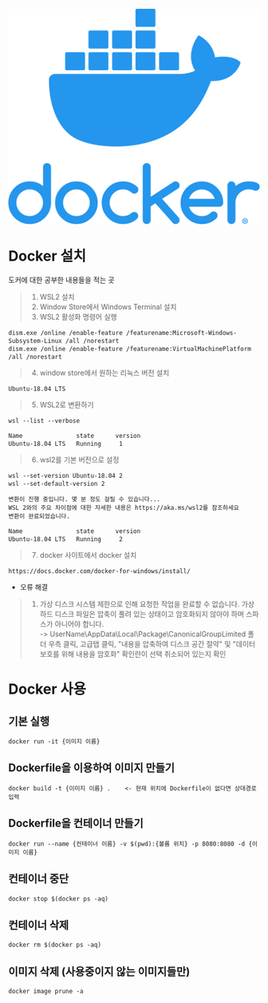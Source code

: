 ![docker-icon](./img/docker-icon.jpg)

# Docker 설치</br>
 도커에 대한 공부한 내용들을 적는 곳

>1. WSL2 설치
>2. Window Store에서 Windows Terminal 설치
>3. WSL2 활성화 명령어 실행
```
dism.exe /online /enable-feature /featurename:Microsoft-Windows-Subsystem-Linux /all /norestart
dism.exe /online /enable-feature /featurename:VirtualMachinePlatform /all /norestart
```
>4. window store에서 원하는 리눅스 버전 설치
```
Ubuntu-18.04 LTS 
```
>5. WSL2로 변환하기
```
wsl --list --verbose
```
```
Name               state      version
Ubuntu-18.04 LTS   Running     1
```     
>6. wsl2를 기본 버전으로 설정  
```
wsl --set-version Ubuntu-18.04 2
wsl --set-default-version 2
```
```
변환이 진행 중입니다. 몇 분 정도 걸릴 수 있습니다...
WSL 2와의 주요 차이점에 대한 자세한 내용은 https://aka.ms/wsl2를 참조하세요
변환이 완료되었습니다. 
```
```
Name               state      version
Ubuntu-18.04 LTS   Running     2  
```     
 >7. docker 사이트에서 docker 설치
 ```
 https://docs.docker.com/docker-for-windows/install/
 ```
     
* 오류 해결
>1. 가상 디스크 시스템 제한으로 인해 요청한 작업을 완료할 수 없습니다. 가상 하드 디스크 파일은 압축이 풀려 있는 상태이고 암호화되지 않아야 하며 스파스가 아니어야 합니다.     
-> UserName\AppData\Local\Package\CanonicalGroupLimited 폴더 우측 클릭, 고급탭 클릭, "내용을 압축하여 디스크 공간 절약" 및 "데이터 보호를 위해 내용을 암호화" 확인란이 선택 취소되어 있는지 확인



# Docker 사용</br>
## 기본 실행
```
docker run -it {이미지 이름}
```
## Dockerfile을 이용하여 이미지 만들기
```
docker build -t {이미지 이름} .    <- 현재 위치에 Dockerfile이 없다면 상대경로 입력
```
## Dockerfile을  컨테이너 만들기
```
docker run --name {컨테이너 이름} -v $(pwd):{볼륨 위치} -p 8080:8080 -d {이미지 이름}
```
## 컨테이너 중단
```
docker stop $(docker ps -aq)
```
## 컨테이너 삭제
```
docker rm $(docker ps -aq)
```
## 이미지 삭제 (사용중이지 않는 이미지들만)
```
docker image prune -a
```
